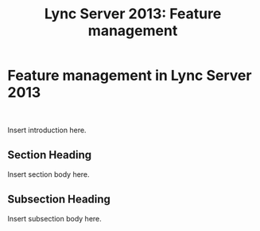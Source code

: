 ﻿---
title: 'Lync Server 2013: Feature management'
TOCTitle: Feature management
ms:assetid: 2955d1a5-43a8-4322-b4d2-458c0f5e7428
ms:mtpsurl: https://technet.microsoft.com/ko-kr/library/Dn720327(v=OCS.15)
ms:contentKeyID: 62221647
ms.date: 08/10/2015
mtps_version: v=OCS.15
ms.translationtype: HT
---

# Feature management in Lync Server 2013

 

Insert introduction here.

## Section Heading

Insert section body here.

## Subsection Heading

Insert subsection body here.

